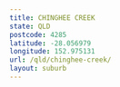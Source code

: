 ```yaml
---
title: CHINGHEE CREEK
state: QLD
postcode: 4285
latitude: -28.056979
longitude: 152.975131
url: /qld/chinghee-creek/
layout: suburb
---
```

